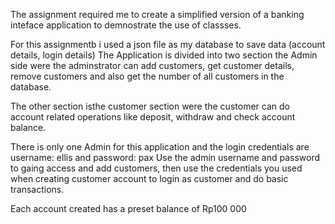 The assignment required me to create a simplified version of a banking inteface application to demnostrate the use of classses.

For this assignmentb i used a json file as my database to save data (account details, login details)
The Application is divided into two section the Admin side were the adminstrator can add customers, get customer details,
remove customers and also get the number of all customers in the database.

The other section isthe customer section were the customer can do account related operations like deposit, withdraw and check account balance.

There is only one Admin for this application and the login credentials are username: ellis and password: pax
Use the admin username and password to gaing access and add customers, then use the credentials you used when creating
customer account to login as customer and do basic transactions.

Each account created has a preset balance of Rp100 000



